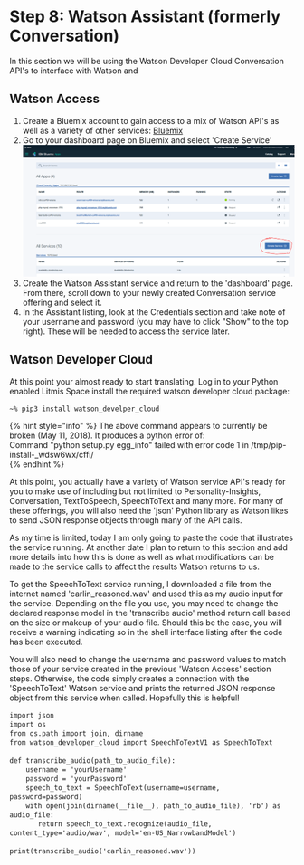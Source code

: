 # Step 8: Watson Assistant \(formerly Conversation\)

In this section we will be using the Watson Developer Cloud Conversation API's to interface with Watson and

## Watson Access

1. Create a Bluemix account to gain access to a mix of Watson API's as well as a variety of other services: [Bluemix](https://www.ibm.com/cloud-computing/bluemix/)
2. Go to your dashboard page on Bluemix and select 'Create Service'![](../.gitbook/assets/bluemixservices.PNG)
3. Create the Watson Assistant service and return to the 'dashboard' page. From there, scroll down to your newly created Conversation service offering and select it. 
4. In the Assistant listing, look at the Credentials section and take note of your username and password \(you may have to click "Show" to the top right\). These will be needed to access the service later. 

## Watson Developer Cloud

At this point your almost ready to start translating. Log in to your Python enabled Litmis Space install the required watson developer cloud package:

```text
~% pip3 install watson_develper_cloud
```

{% hint style="info" %}
The above command appears to currently be broken \(May 11, 2018\). It produces a python error of:  
Command "python setup.py egg\_info" failed with error code 1 in /tmp/pip-install-\_wdsw6wx/cffi/   
{% endhint %}

At this point, you actually have a variety of Watson service API's ready for you to make use of including but not limited to Personality-Insights, Conversation, TextToSpeech, SpeechToText and many more. For many of these offerings, you will also need the 'json' Python library as Watson likes to send JSON response objects through many of the API calls.

As my time is limited, today I am only going to paste the code that illustrates the service running. At another date I plan to return to this section and add more details into how this is done as well as what modifications can be made to the service calls to affect the results Watson returns to us.

To get the SpeechToText service running, I downloaded a file from the internet named 'carlin\_reasoned.wav' and used this as my audio input for the service. Depending on the file you use, you may need to change the declared response model in the 'transcribe audio' method return call based on the size or makeup of your audio file. Should this be the case, you will receive a warning indicating so in the shell interface listing after the code has been executed.

You will also need to change the username and password values to match those of your service created in the previous 'Watson Access' section steps. Otherwise, the code simply creates a connection with the 'SpeechToText' Watson service and prints the returned JSON response object from this service when called. Hopefully this is helpful!

```text
import json
import os
from os.path import join, dirname
from watson_developer_cloud import SpeechToTextV1 as SpeechToText

def transcribe_audio(path_to_audio_file):
    username = 'yourUsername'
    password = 'yourPassword'
    speech_to_text = SpeechToText(username=username, password=password)
    with open(join(dirname(__file__), path_to_audio_file), 'rb') as audio_file:
       return speech_to_text.recognize(audio_file, content_type='audio/wav', model='en-US_NarrowbandModel')

print(transcribe_audio('carlin_reasoned.wav'))
```


